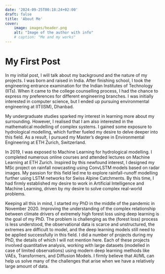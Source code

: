 ```yaml
---
date: '2024-09-25T00:18:24+02:00'
draft: false
title: 'About Me'
cover:
    image: images/header.png
    alt: "Image of the author with info"
    # caption: "Me and my works"
---
```


# My First Post

In my initial post, I will talk about my background and the nature of my projects. I was born and raised in India. After finishing school, I took the engineering entrance examination for the Indian Institutes of Technology (IITs). When it came to the college counselling process, I had the chance to express my preferences for different engineering branches. I was initially interested in computer science, but I ended up pursuing environmental engineering at IIT(ISM), Dhanbad. 

My undergraduate studies sparked my interest in learning more about my surrounding. However, I realised that I am also interested in the mathematical modelling of complex systems. I gained some exposure to hydrological modelling, which further fueled my desire to delve deeper into this field. As a result, I pursued my Master’s degree in Environmental Engineering at ETH Zurich, Switzerland.

In 2019, I was exposed to Machine Learning for hydrological modelling. I completed numerous online courses and attended lectures on Machine Learning at ETH Zurich. Inspired by this newfound interest, I designed my MSc project on rainfall nowcasting using ConvLSTM models based on radar images. My passion for this field led me to explore rainfall-runoff modelling further using LSTM networks for Swiss Alpine Catchments. By this time, I had firmly established my desire to work in Artificial Intelligence and Machine Learning, driven by my desire to solve complex real-world problems.

Keeping all this in mind, I started my PhD in the middle of the pandemic in November 2020. Improving the understanding of the complex relationship between climate drivers of extremely high forest loss using deep learning is the goal of my PhD. The problem is challenging as the (forest loss) process is less understood, the observational data is scarce and unstructured, the extremes are difficult to model, and the deep learning models still need to be applied successfully in this field. I did a number of projects during my PhD, the details of which I will not mention here. Each of these projects involved quantitative analysis, working with large datasets (modelled in case of limited observations) using modern deep learning methods like VAEs, Transformers, and Diffusion Models. I firmly believe that AI/ML can help us solve many of the challenges that arise when we have a relatively large amount of data.  